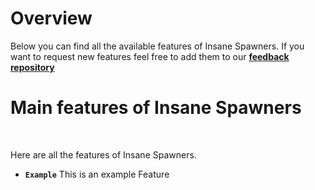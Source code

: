 # Overview
Below you can find all the available features of Insane Spawners. If you want to request new features feel free to add them to our **[feedback repository](https://github.com/TechsCode-Team/Feedback/discussions/categories/suggestions)**
<br>

# Main features of Insane Spawners
<br>

Here are all the features of Insane Spawners.
<br>

* **`Example`**
  This is an example Feature
